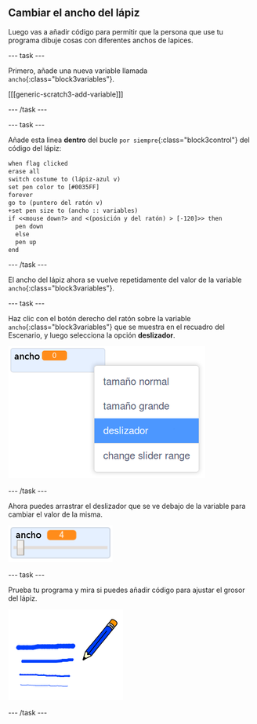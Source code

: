 ## Cambiar el ancho del lápiz

Luego vas a añadir código para permitir que la persona que use tu programa dibuje cosas con diferentes anchos de lapices.

--- task ---

Primero, añade una nueva variable llamada `ancho`{:class="block3variables"}.

[[[generic-scratch3-add-variable]]]

--- /task ---

--- task ---

Añade esta linea **dentro** del bucle `por siempre`{:class="block3control"} del código del lápiz:

```blocks3
when flag clicked
erase all
switch costume to (lápiz-azul v)
set pen color to [#0035FF]
forever
go to (puntero del ratón v)
+set pen size to (ancho :: variables)
if <<mouse down?> and <(posición y del ratón) > [-120]>> then 
  pen down
  else
  pen up
end
```

--- /task ---

El ancho del lápiz ahora se vuelve repetidamente del valor de la variable `ancho`{:class="block3variables"}.

--- task ---

Haz clic con el botón derecho del ratón sobre la variable `ancho`{:class="block3variables"} que se muestra en el recuadro del Escenario, y luego selecciona la opción **deslizador**.

![captura de pantalla](images/paint-slider.png)

--- /task ---

Ahora puedes arrastrar el deslizador que se ve debajo de la variable para cambiar el valor de la misma.

![captura de pantalla](images/paint-slider-change.png)

--- task ---

Prueba tu programa y mira si puedes añadir código para ajustar el grosor del lápiz.

![captura de pantalla](images/paint-width-test.png)

--- /task ---